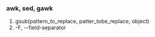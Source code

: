### awk, sed, gawk
1. gsub(pattern_to_replace, patter_tobe_replace, object)
2. -F, --field-separator